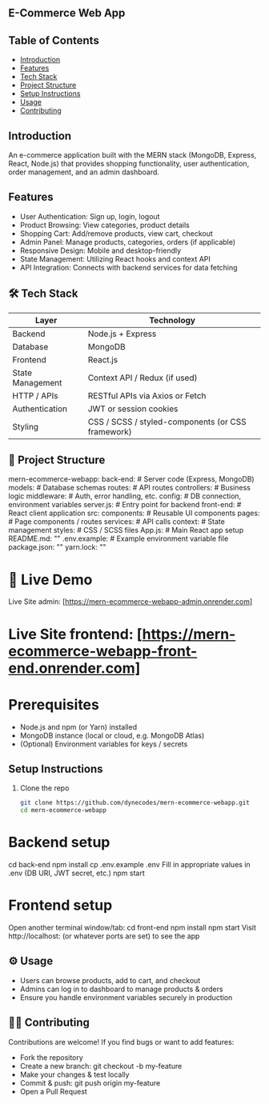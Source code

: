 
## E-Commerce Web App

## Table of Contents
- [Introduction](#introduction)
- [Features](#features)
- [Tech Stack](#tech-stack)
- [Project Structure](#project-structure)
- [Setup Instructions](#setup-instructions)
- [Usage](#usage)
- [Contributing](#contributing)


## Introduction
An e-commerce application built with the MERN stack (MongoDB, Express, React, Node.js) that provides shopping functionality, user authentication, order management, and an admin dashboard.  

## Features
- User Authentication: Sign up, login, logout
- Product Browsing: View categories, product details
- Shopping Cart: Add/remove products, view cart, checkout
- Admin Panel: Manage products, categories, orders (if applicable)
- Responsive Design: Mobile and desktop-friendly
- State Management: Utilizing React hooks and context API 
- API Integration: Connects with backend services for data fetching

## 🛠 Tech Stack

| Layer | Technology |
|-------|-------------|
| Backend | Node.js + Express |
| Database | MongoDB |
| Frontend | React.js |
| State Management | Context API / Redux (if used) |
| HTTP / APIs | RESTful APIs via Axios or Fetch |
| Authentication | JWT or session cookies |
| Styling | CSS / SCSS / styled-components (or CSS framework) |


## 📂 Project Structure
mern-ecommerce-webapp:
  back-end: # Server code (Express, MongoDB)
    models: # Database schemas
    routes: # API routes
    controllers: # Business logic
    middleware: # Auth, error handling, etc.
    config: # DB connection, environment variables
    server.js: # Entry point for backend
  front-end: # React client application
    src:
      components: # Reusable UI components
      pages: # Page components / routes
      services: # API calls
      context: # State management
      styles: # CSS / SCSS files
      App.js: # Main React app setup
  README.md: ""
  .env.example: # Example environment variable file
  package.json: ""
  yarn.lock: ""



#  🔗 Live Demo
 Live Site admin:  [https://mern-ecommerce-webapp-admin.onrender.com]

 Live Site frontend: [https://mern-ecommerce-webapp-front-end.onrender.com]
=======


# Prerequisites
- Node.js and npm (or Yarn) installed  
- MongoDB instance (local or cloud, e.g. MongoDB Atlas)  
- (Optional) Environment variables for keys / secrets  


## Setup Instructions
1. Clone the repo  
   ```bash
   git clone https://github.com/dynecodes/mern-ecommerce-webapp.git
   cd mern-ecommerce-webapp
   
# Backend setup
cd back-end
npm install
cp .env.example .env
Fill in appropriate values in .env (DB URI, JWT secret, etc.)
npm start

# Frontend setup
Open another terminal window/tab:
cd front-end
npm install
npm start
Visit http://localhost: (or whatever ports are set) to see the app


## ⚙ Usage
- Users can browse products, add to cart, and checkout
- Admins can log in to dashboard to manage products & orders
- Ensure you handle environment variables securely in production

## 🧑‍💻 Contributing

Contributions are welcome! If you find bugs or want to add features:

- Fork the repository
- Create a new branch: git checkout -b my-feature
- Make your changes & test locally
- Commit & push: git push origin my-feature
- Open a Pull Request

